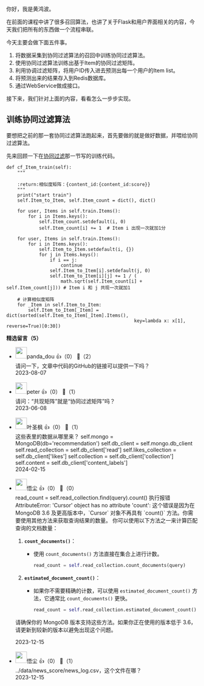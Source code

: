 你好，我是黄鸿波。

在前面的课程中讲了很多召回算法，也讲了关于Flask和用户界面相关的内容，今天我们把所有的东西做一个流程串联。

今天主要会做下面五件事。

1. 将数据采集到协同过滤算法的召回中训练协同过滤算法。
2. 使用协同过滤算法训练出基于Item的协同过滤矩阵。
3. 利用协调过滤矩阵，将用户ID传入进去预测出每一个用户的Item list。
4. 将预测出来的结果存入到Redis数据库。
5. 通过WebService做成接口。

接下来，我们针对上面的内容，看看怎么一步步实现。

## 训练协同过滤算法

要想把之前的那一套协同过滤算法跑起来，首先要做的就是做好数据，并喂给协同过滤算法。

先来回顾一下在[协同过滤](https://time.geekbang.org/column/article/662725)那一节写的训练代码。

```plain
def cf_Item_train(self):
	"""
 
	:return:相似度矩阵：{content_id:{content_id:score}}
	"""
	print("start train")
	self.Item_to_Item, self.Item_count = dict(), dict()
 
	for user, Items in self.train.Items():
		for i in Items.keys():
			self.Item_count.setdefault(i, 0)
			self.Item_count[i] += 1  # Item i 出现一次就加1分
 
	for user, Items in self.train.Items():
		for i in Items.keys():
			self.Item_to_Item.setdefault(i, {})
			for j in Items.keys():
				if i == j:
					continue
				self.Item_to_Item[i].setdefault(j, 0)
				self.Item_to_Item[i][j] += 1 / (
					math.sqrt(self.Item_count[i] + self.Item_count[j])) # Item i 和 j 共现一次就加1
 
	# 计算相似度矩阵
	for _Item in self.Item_to_Item:
		self.Item_to_Item[_Item] = dict(sorted(self.Item_to_Item[_Item].Items(),
											   key=lambda x: x[1], reverse=True)[0:30])
```
<div><strong>精选留言（5）</strong></div><ul>
<li><img src="http://thirdwx.qlogo.cn/mmopen/vi_32/DYAIOgq83eoG8icuhhcSLlEvJMDFnSQ3puSC2OIJdcew3bL997AJaXdkKXiaAJzaMylswgT4hI8xp8a60alJ2VqQ/132" width="30px"><span>panda_dou</span> 👍（0） 💬（2）<div>请问一下，文章中代码的GitHub的链接可以提供一下吗？</div>2023-08-07</li><br/><li><img src="https://static001.geekbang.org/account/avatar/00/10/25/87/f3a69d1b.jpg" width="30px"><span>peter</span> 👍（0） 💬（1）<div>请问：“共现矩阵”就是“协同过滤矩阵”吗？</div>2023-06-08</li><br/><li><img src="https://static001.geekbang.org/account/avatar/00/11/31/8a/be3b7ae6.jpg" width="30px"><span>叶圣枫</span> 👍（0） 💬（1）<div>这些表里的数据从哪里来？
self.mongo = MongoDB(db=&#39;recommendation&#39;)        
self.db_client = self.mongo.db_client        
self.read_collection = self.db_client[&#39;read&#39;]        
self.likes_collection = self.db_client[&#39;likes&#39;]        
self.collection = self.db_client[&#39;collection&#39;]        
self.content = self.db_client[&#39;content_labels&#39;]</div>2024-02-15</li><br/><li><img src="https://static001.geekbang.org/account/avatar/00/21/67/fe/5d17661a.jpg" width="30px"><span>悟尘</span> 👍（0） 💬（0）<div>read_count = self.read_collection.find(query).count() 执行报错 AttributeError: &#39;Cursor&#39; object has no attribute &#39;count&#39;:
这个错误是因为在 MongoDB 3.6 及更高版本中，`Cursor` 对象不再具有 `count()` 方法。你需要使用其他方法来获取查询结果的数量。
你可以使用以下方法之一来计算匹配查询的文档数量：

1. **`count_documents()`**：
   - 使用 `count_documents()` 方法直接在集合上进行计数。
     ```python
     read_count = self.read_collection.count_documents(query)
     ```

2. **`estimated_document_count()`**：
   - 如果你不需要精确的计数，可以使用 `estimated_document_count()` 方法，它通常比 `count_documents()` 更快。
     ```python
     read_count = self.read_collection.estimated_document_count()
     ```

请确保你的 MongoDB 版本支持这些方法。如果你正在使用的版本低于 3.6，请更新到较新的版本以避免出现这个问题。</div>2023-12-15</li><br/><li><img src="https://static001.geekbang.org/account/avatar/00/21/67/fe/5d17661a.jpg" width="30px"><span>悟尘</span> 👍（0） 💬（1）<div>..&#47;data&#47;news_score&#47;news_log.csv，这个文件在哪？</div>2023-12-15</li><br/>
</ul>